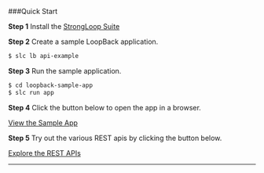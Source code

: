 ###Quick Start

**Step 1** Install the [StrongLoop Suite](#NEED_LINK)

**Step 2** Create a sample LoopBack application.

```sh
$ slc lb api-example
```
**Step 3** Run the sample application.

```sh
$ cd loopback-sample-app
$ slc run app
```

**Step 4** Click the button below to open the app in a browser.

<a href="http://localhost:3000" class="status btn btn-primary">View the Sample App</a>

**Step 5** Try out the various REST apis by clicking the button below.

<a href="http://localhost:3000/explorer" class="status btn btn-primary">Explore the REST APIs</a>

---
